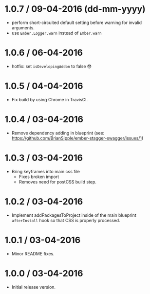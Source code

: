 1.0.7 / 09-04-2016 (dd-mm-yyyy)
================================
* perform short-circuited default setting before warning for invalid arguments.
* use `Ember.Logger.warn` instead of `Ember.warn`

1.0.6 / 06-04-2016
================================
* hotfix: set `isDevelopingAddon` to false 😳

1.0.5 / 04-04-2016
================================
* Fix build by using Chrome in TravisCI.

1.0.4 / 03-04-2016
================================
* Remove dependency adding in blueprint (see: https://github.com/BrianSipple/ember-stagger-swagger/issues/1)

1.0.3 / 03-04-2016
================================
* Bring keyframes into main css file
  * Fixes broken import
  * Removes need for postCSS build step.

1.0.2 / 03-04-2016
================================
* Implement addPackagesToProject inside of the main blueprint `afterInstall` hook so that CSS is properly processed.

1.0.1 / 03-04-2016
================================
* Minor README fixes.

1.0.0 / 03-04-2016
================================
* Initial release version.
